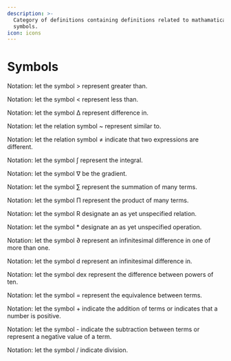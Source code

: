 ```yaml
---
description: >-
  Category of definitions containing definitions related to mathamatical
  symbols.
icon: icons
---
```


# Symbols

Notation: let the symbol > represent greater than.

Notation: let the symbol < represent less than.

Notation: let the symbol Δ represent difference in.

Notation: let the relation symbol \~ represent similar to.

Notation: let the relation symbol ≠ indicate that two expressions are different.

Notation: let the symbol ∫ represent the integral.

Notation: let the symbol ∇ be the gradient.

Notation: let the symbol ∑ represent the summation of many terms.

Notation: let the symbol Π represent the product of many terms.

Notation: let the symbol R designate an as yet unspecified relation.

Notation: let the symbol \* designate an as yet unspecified operation.

Notation: let the symbol ∂ represent an infinitesimal difference in one of more than one.

Notation: let the symbol d represent an infinitesimal difference in.

Notation: let the symbol dex represent the difference between powers of ten.

Notation: let the symbol = represent the equivalence between terms.

Notation: let the symbol + indicate the addition of terms or indicates that a number is positive.

Notation: let the symbol - indicate the subtraction between terms or represent a negative value of a term.

Notation: let the symbol / indicate division.
